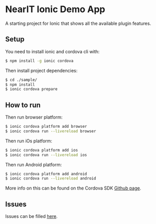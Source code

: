 NearIT Ionic Demo App
=====================

A starting project for Ionic that shows all the available plugin features.

## Setup

You need to install ionic and cordova cli with:

```bash
$ npm install -g ionic cordova
```

Then install project dependencies:

```bash
$ cd ./sample/
$ npm install
$ ionic cordova prepare
```

## How to run

Then run browser platform: 

```bash
$ ionic cordova platform add browser
$ ionic cordova run --livereload browser
```

Then run iOs platform: 

```bash
$ ionic cordova platform add ios
$ ionic cordova run --livereload ios
```

Then run Android platform: 

```bash
$ ionic cordova platform add android
$ ionic cordova run --livereload android
```

More info on this can be found on the Cordova SDK [Github page](https://github.com/nearit/Cordova-SDK/).

## Issues

Issues can be filled [here](https://github.com/nearit/Cordova-SDK/issues).
